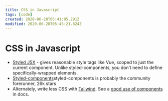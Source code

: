 ```yaml
---
title: CSS in Javascript
tags: [code]
created: 2020-06-28T05:41:05.291Z
modified: 2020-06-28T05:45:21.824Z
---
```


# CSS in Javascript

- [Styled JSX](https://github.com/zeit/styled-jsx) - gives reasonable style tags like Vue, scoped to just the current component. Unlike styled-components, you don’t need to define specifically-wrapped elements.
- [Styled-components](https://github.com/styled-components/)styled-components is probably the community forerunner, 26k stars
- Alternately, write less CSS with [Tailwind](https://tailwindcss.com). See a [good use of components](https://tailwindcss.com/docs/extracting-components) in docs.



